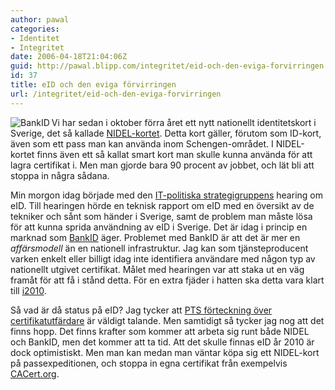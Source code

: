 ```yaml
---
author: pawal
categories:
- Identitet
- Integritet
date: 2006-04-18T21:04:06Z
guid: http://pawal.blipp.com/integritet/eid-och-den-eviga-forvirringen
id: 37
title: eID och den eviga förvirringen
url: /integritet/eid-och-den-eviga-forvirringen
---
```


<img align="left" alt="BankID" title="BankID" class="alignleft" src="http://blipp.com/misc/bankid.jpg" />Vi har sedan i oktober förra året ett nytt nationellt identitetskort i Sverige, det så kallade <a href="http://www.statskontoret.se/Statskontoret/Templates/Search____147.aspx?qu=nidel&sf=true">NIDEL-kortet</a>. Detta kort gäller, förutom som ID-kort, även som ett pass man kan använda inom Schengen-området. I NIDEL-kortet finns även ett så kallat smart kort man skulle kunna använda för att lagra certifikat i. Men man gjorde bara 90 procent av jobbet, och lät bli att stoppa in några sådana.

Min morgon idag började med den <a href="http://www.sweden.gov.se/sb/d/2495">IT-politiska strategigruppens</a> hearing om eID. Till hearingen hörde en teknisk rapport om eID med en översikt av de tekniker och sånt som händer i Sverige, samt de problem man måste lösa för att kunna sprida användning av eID i Sverige. Det är idag i princip en marknad som <a href="http://www.bankid.com/">BankID</a> äger. Problemet med BankID är att det är mer en <em>affärsmodell</em> än en nationell infrastruktur. Jag kan som tjänsteproducent varken enkelt eller billigt idag inte identifiera användare med någon typ av nationellt utgivet certifikat. Målet med hearingen var att staka ut en väg framåt för att få i stånd detta. För en extra fjäder i hatten ska detta vara klart till <a href="http://europa.eu.int/information_society/eeurope/i2010/index_en.htm">i2010</a>.

Så vad är då status på eID? Jag tycker att <a href="http://pts.se/Sidor/sida.asp?SectionId=1011">PTS förteckning över certifikatutfärdare</a> är väldigt talande. Men samtidigt så tycker jag nog att det finns hopp. Det finns krafter som kommer att arbeta sig runt både NIDEL och BankID, men det kommer att ta tid. Att det skulle finnas eID år 2010 är dock optimistiskt. Men man kan medan man väntar köpa sig ett NIDEL-kort på passexpeditionen, och stoppa in egna certifikat från exempelvis <a href="http://www.cacert.org/">CACert.org</a>.